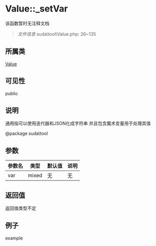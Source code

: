 # Value::_setVar

该函数暂时无注释文档

> *文件信息* suda\tool\Value.php: 26~135

## 所属类 

[Value](../Value.md)

## 可见性

 public 

## 说明


通用指可以使用迭代器和JSON化成字符串
并且包含魔术变量用于处理其值

@package suda\tool


## 参数


| 参数名 | 类型 | 默认值 | 说明 |
|--------|-----|-------|-------|
| var |  mixed | 无 | 无 |



## 返回值

返回值类型不定


## 例子

example
